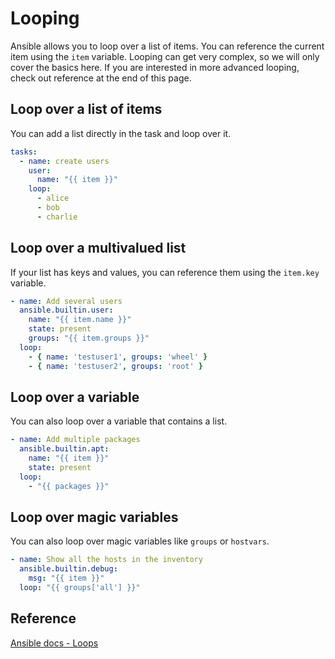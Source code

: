 # Looping 
Ansible allows you to loop over a list of items. You can reference the current item using the `item` variable.
Looping can get very complex, so we will only cover the basics here.
If you are interested in more advanced looping, check out reference at the end of this page.

## Loop over a list of items
You can add a list directly in the task and loop over it.
```yaml
tasks:
  - name: create users
    user:
      name: "{{ item }}"
    loop:
      - alice
      - bob
      - charlie
```

## Loop over a multivalued list
If your list has keys and values, you can reference them using the `item.key` variable.
```yaml
- name: Add several users
  ansible.builtin.user:
    name: "{{ item.name }}"
    state: present
    groups: "{{ item.groups }}"
  loop:
    - { name: 'testuser1', groups: 'wheel' }
    - { name: 'testuser2', groups: 'root' }
```

## Loop over a variable
You can also loop over a variable that contains a list.
```yaml
- name: Add multiple packages
  ansible.builtin.apt:
    name: "{{ item }}"
    state: present
  loop:
    - "{{ packages }}"
```

## Loop over magic variables
You can also loop over magic variables like `groups` or `hostvars`.
```yaml
- name: Show all the hosts in the inventory
  ansible.builtin.debug:
    msg: "{{ item }}"
  loop: "{{ groups['all'] }}"
```

## Reference
[Ansible docs - Loops](https://docs.ansible.com/ansible/latest/playbook_guide/playbooks_loops.html)